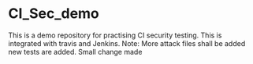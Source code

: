 # CI_Sec_demo
This is a demo repository for practising CI security testing.
This is integrated with travis and Jenkins.
Note: 
More attack files shall be added
new tests are added.
Small change made
